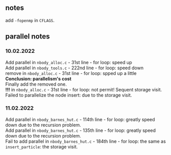 ## notes  
add `-fopenmp` in `CFLAGS`.  

## parallel notes  
### 10.02.2022  
Add parallel in `nbody_alloc.c` - 31st line - for loop: speed up  
Add parallel in `nbody_tools.c` - 222nd line - for loop: speed down  
remove in `nbody_alloc.c` - 31st line - for loop: spped up a little  
**Conclusion: parallelism's cost**  
Finally add the removed one.  
**!!!** in `nbody_alloc.c` - 31st line - for loop: not permit! Sequent storage visit.  
Failed to parallelize the node insert: due to the storage visit.  

### 11.02.2022  
Add parallel in `nbody_barnes_hut.c` - 114th line - for loop: greatly speed down due to the recursion problem.  
Add parallel in `nbody_barnes_hut.c` - 135th line - for loop: greatly speed down due to the recursion problem.  
Fail to add parallel in `nbody_barnes_hut.c` - 184th line - for loop: the same as `insert_particle`: the storage visit.  